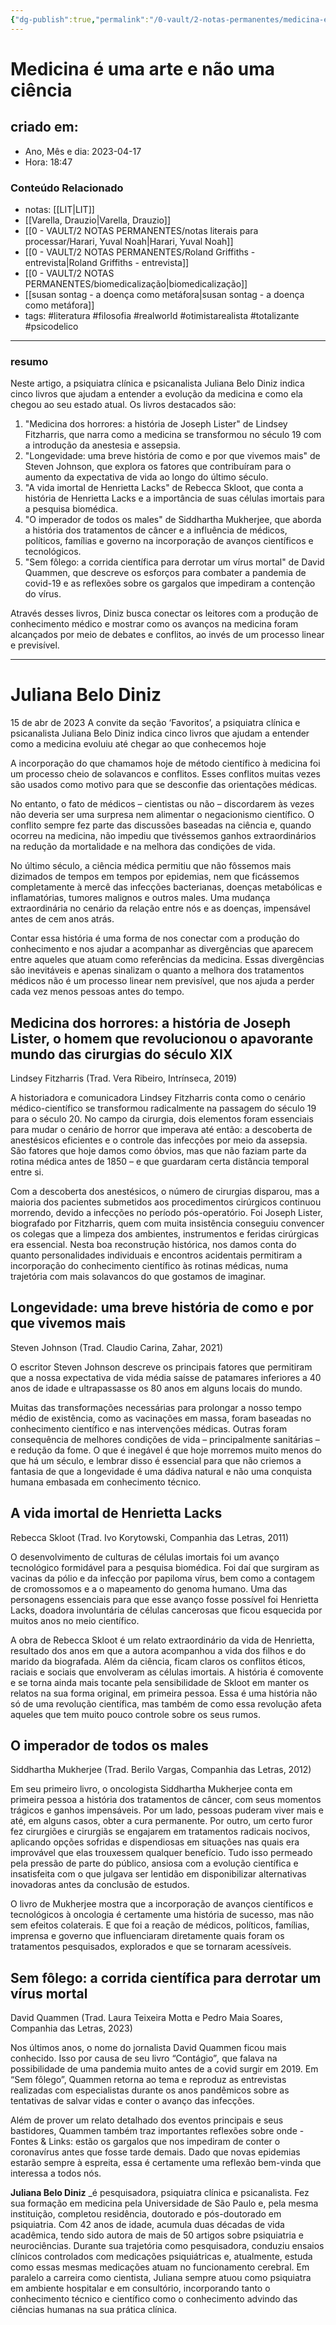 ```yaml
---
{"dg-publish":true,"permalink":"/0-vault/2-notas-permanentes/medicina-e-uma-arte-e-nao-uma-ciencia/","tags":["permanente","literatura","filosofia","realworld","otimistarealista","totalizante","psicodelico"],"dgHomeLink":true,"dgShowLocalGraph":true,"dgShowFileTree":true,"dgEnableSearch":true,"noteIcon":""}
---
```


# Medicina é uma arte e não uma ciência

## criado em: 
-  Ano, Mês e dia: 2023-04-17
- Hora: 18:47

### Conteúdo Relacionado
- notas: [[LIT\|LIT]]
- [[Varella, Drauzio\|Varella, Drauzio]]
- [[0 - VAULT/2 NOTAS PERMANENTES/notas literais para processar/Harari, Yuval Noah\|Harari, Yuval Noah]]
- [[0 - VAULT/2 NOTAS PERMANENTES/Roland Griffiths - entrevista\|Roland Griffiths - entrevista]]
- [[0 - VAULT/2 NOTAS PERMANENTES/biomedicalização\|biomedicalização]]
- [[susan sontag - a doença como metáfora\|susan sontag - a doença como metáfora]]
- tags: #literatura #filosofia #realworld #otimistarealista #totalizante #psicodelico
---
### resumo

Neste artigo, a psiquiatra clínica e psicanalista Juliana Belo Diniz indica cinco livros que ajudam a entender a evolução da medicina e como ela chegou ao seu estado atual. Os livros destacados são:

1.  "Medicina dos horrores: a história de Joseph Lister" de Lindsey Fitzharris, que narra como a medicina se transformou no século 19 com a introdução da anestesia e assepsia.
2.  "Longevidade: uma breve história de como e por que vivemos mais" de Steven Johnson, que explora os fatores que contribuíram para o aumento da expectativa de vida ao longo do último século.
3.  "A vida imortal de Henrietta Lacks" de Rebecca Skloot, que conta a história de Henrietta Lacks e a importância de suas células imortais para a pesquisa biomédica.
4.  "O imperador de todos os males" de Siddhartha Mukherjee, que aborda a história dos tratamentos de câncer e a influência de médicos, políticos, famílias e governo na incorporação de avanços científicos e tecnológicos.
5.  "Sem fôlego: a corrida científica para derrotar um vírus mortal" de David Quammen, que descreve os esforços para combater a pandemia de covid-19 e as reflexões sobre os gargalos que impediram a contenção do vírus.

Através desses livros, Diniz busca conectar os leitores com a produção de conhecimento médico e mostrar como os avanços na medicina foram alcançados por meio de debates e conflitos, ao invés de um processo linear e previsível.

---

# Juliana Belo Diniz
 
15 de abr de 2023
A convite da seção ‘Favoritos’, a psiquiatra clínica e psicanalista Juliana Belo Diniz indica cinco livros que ajudam a entender como a medicina evoluiu até chegar ao que conhecemos hoje

A incorporação do que chamamos hoje de método científico à medicina foi um processo cheio de solavancos e conflitos. Esses conflitos muitas vezes são usados como motivo para que se desconfie das orientações médicas.

No entanto, o fato de médicos – cientistas ou não – discordarem às vezes não deveria ser uma surpresa nem alimentar o negacionismo científico. O conflito sempre fez parte das discussões baseadas na ciência e, quando ocorreu na medicina, não impediu que tivéssemos ganhos extraordinários na redução da mortalidade e na melhora das condições de vida.

No último século, a ciência médica permitiu que não fôssemos mais dizimados de tempos em tempos por epidemias, nem que ficássemos completamente à mercê das infecções bacterianas, doenças metabólicas e inflamatórias, tumores malignos e outros males. Uma mudança extraordinária no cenário da relação entre nós e as doenças, impensável antes de cem anos atrás.

Contar essa história é uma forma de nos conectar com a produção do conhecimento e nos ajudar a acompanhar as divergências que aparecem entre aqueles que atuam como referências da medicina. Essas divergências são inevitáveis e apenas sinalizam o quanto a melhora dos tratamentos médicos não é um processo linear nem previsível, que nos ajuda a perder cada vez menos pessoas antes do tempo.

## Medicina dos horrores: a história de Joseph Lister, o homem que revolucionou o apavorante mundo das cirurgias do século XIX

Lindsey Fitzharris (Trad. Vera Ribeiro, Intrínseca, 2019)

A historiadora e comunicadora Lindsey Fitzharris conta como o cenário médico-científico se transformou radicalmente na passagem do século 19 para o século 20. No campo da cirurgia, dois elementos foram essenciais para mudar o cenário de horror que imperava até então: a descoberta de anestésicos eficientes e o controle das infecções por meio da assepsia. São fatores que hoje damos como óbvios, mas que não faziam parte da rotina médica antes de 1850 – e que guardaram certa distância temporal entre si.

Com a descoberta dos anestésicos, o número de cirurgias disparou, mas a maioria dos pacientes submetidos aos procedimentos cirúrgicos continuou morrendo, devido a infecções no período pós-operatório. Foi Joseph Lister, biografado por Fitzharris, quem com muita insistência conseguiu convencer os colegas que a limpeza dos ambientes, instrumentos e feridas cirúrgicas era essencial. Nesta boa reconstrução histórica, nos damos conta do quanto personalidades individuais e encontros acidentais permitiram a incorporação do conhecimento científico às rotinas médicas, numa trajetória com mais solavancos do que gostamos de imaginar.

## Longevidade: uma breve história de como e por que vivemos mais

Steven Johnson (Trad. Claudio Carina, Zahar, 2021)

O escritor Steven Johnson descreve os principais fatores que permitiram que a nossa expectativa de vida média saísse de patamares inferiores a 40 anos de idade e ultrapassasse os 80 anos em alguns locais do mundo.

Muitas das transformações necessárias para prolongar a nosso tempo médio de existência, como as vacinações em massa, foram baseadas no conhecimento científico e nas intervenções médicas. Outras foram consequência de melhores condições de vida – principalmente sanitárias – e redução da fome. O que é inegável é que hoje morremos muito menos do que há um século, e lembrar disso é essencial para que não criemos a fantasia de que a longevidade é uma dádiva natural e não uma conquista humana embasada em conhecimento técnico.

## A vida imortal de Henrietta Lacks

Rebecca Skloot (Trad. Ivo Korytowski, Companhia das Letras, 2011)

O desenvolvimento de culturas de células imortais foi um avanço tecnológico formidável para a pesquisa biomédica. Foi daí que surgiram as vacinas da pólio e da infecção por papiloma vírus, bem como a contagem de cromossomos e a o mapeamento do genoma humano. Uma das personagens essenciais para que esse avanço fosse possível foi Henrietta Lacks, doadora involuntária de células cancerosas que ficou esquecida por muitos anos no meio científico.

A obra de Rebecca Skloot é um relato extraordinário da vida de Henrietta, resultado dos anos em que a autora acompanhou a vida dos filhos e do marido da biografada. Além da ciência, ficam claros os conflitos éticos, raciais e sociais que envolveram as células imortais. A história é comovente e se torna ainda mais tocante pela sensibilidade de Skloot em manter os relatos na sua forma original, em primeira pessoa. Essa é uma história não só de uma revolução científica, mas também de como essa revolução afeta aqueles que tem muito pouco controle sobre os seus rumos.

## O imperador de todos os males

Siddhartha Mukherjee (Trad. Berilo Vargas, Companhia das Letras, 2012)

Em seu primeiro livro, o oncologista Siddhartha Mukherjee conta em primeira pessoa a história dos tratamentos de câncer, com seus momentos trágicos e ganhos impensáveis. Por um lado, pessoas puderam viver mais e até, em alguns casos, obter a cura permanente. Por outro, um certo furor fez cirurgiões e cirurgiãs se engajarem em tratamentos radicais nocivos, aplicando opções sofridas e dispendiosas em situações nas quais era improvável que elas trouxessem qualquer benefício. Tudo isso permeado pela pressão de parte do público, ansiosa com a evolução científica e insatisfeita com o que julgava ser lentidão em disponibilizar alternativas inovadoras antes da conclusão de estudos.

O livro de Mukherjee mostra que a incorporação de avanços científicos e tecnológicos à oncologia é certamente uma história de sucesso, mas não sem efeitos colaterais. E que foi a reação de médicos, políticos, famílias, imprensa e governo que influenciaram diretamente quais foram os tratamentos pesquisados, explorados e que se tornaram acessíveis.

## Sem fôlego: a corrida científica para derrotar um vírus mortal

David Quammen (Trad. Laura Teixeira Motta e Pedro Maia Soares, Companhia das Letras, 2023)

Nos últimos anos, o nome do jornalista David Quammen ficou mais conhecido. Isso por causa de seu livro “Contágio”_,_ que falava na possibilidade de uma pandemia muito antes de a covid surgir em 2019. Em “Sem fôlego”, Quammen retorna ao tema e reproduz as entrevistas realizadas com especialistas durante os anos pandêmicos sobre as tentativas de salvar vidas e conter o avanço das infecções.

Além de prover um relato detalhado dos eventos principais e seus bastidores, Quammen também traz importantes reflexões sobre onde - Fontes & Links: estão os gargalos que nos impediram de conter o coronavírus antes que fosse tarde demais. Dado que novas epidemias estarão sempre à espreita, essa é certamente uma reflexão bem-vinda que interessa a todos nós.

**Juliana Belo Diniz** _é pesquisadora, psiquiatra clínica e psicanalista. Fez sua formação em medicina pela Universidade de São Paulo e, pela mesma instituição, completou residência, doutorado e pós-doutorado em psiquiatria. Com 42 anos de idade, acumula duas décadas de vida acadêmica, tendo sido autora de mais de 50 artigos sobre psiquiatria e neurociências. Durante sua trajetória como pesquisadora, conduziu ensaios clínicos controlados com medicações psiquiátricas e, atualmente, estuda como essas mesmas medicações atuam no funcionamento cerebral. Em paralelo a carreira como cientista, Juliana sempre atuou como psiquiatra em ambiente hospitalar e em consultório, incorporando tanto o conhecimento técnico e científico como o conhecimento advindo das ciências humanas na sua prática clínica.